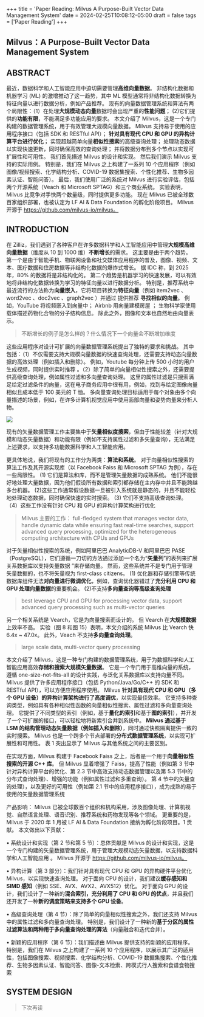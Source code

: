 +++
title = 'Paper Reading: Milvus A Purpose-Built Vector Data Management System'
date = 2024-02-25T10:08:12-05:00
draft = false
tags = ['Paper Reading']
+++

## Milvus：A Purpose-Built Vector Data Management System

## ABSTRACT

最近，数据科学和人工智能应用中迫切需要管理**高维向量数据**。 非结构化数据和机器学习 (ML) 的激增推动了这一趋势，其中 ML 模型通常将非结构化数据转换为特征向量以进行数据分析，例如产品推荐。 现有的向量数据管理系统和算法有两个局限性：（1）在处理**大规模动态向量**数据时会出现严重的**性能问题**； (2)它们提供的**功能有限**，不能满足多功能应用的要求。 本文介绍了 Milvus，这是一个专门构建的数据管理系统，用于有效管理大规模向量数据。 Milvus 支持易于使用的应用程序接口（包括 SDK 和 RESTful API）； **针对具有现代 CPU 和 GPU 的异构计算平台进行优化**； 实现超越简单向量**相似性搜索**的高级查询处理； 处理动态数据以实现快速更新，同时确保高效的查询处理； 并将数据分布到多个节点以实现可扩展性和可用性。 我们首先描述 Milvus 的设计和实现。 然后我们演示 Milvus 支持的实际用例。 特别是，我们在 Milvus 之上构建了一系列 10 个应用程序（例如图像/视频搜索、化学结构分析、COVID-19 数据集搜索、个性化推荐、生物多因素认证、智能问答）。 最后，我们使用广泛的系统对 Milvus 进行实验评估，包括两个开源系统（Veach 和 Microsoft SPTAG）和三个商业系统。 实验表明，Milvus 比竞争对手快两个数量级，同时提供更多功能。 现在 Milvus 已被全球数百家组织部署，也被认定为 LF AI & Data Foundation 的孵化阶段项目。 Milvus 开源于 https://github.com/milvus-io/milvus。

## INTRODUCTION

在 Zilliz，我们遇到了各种客户在许多数据科学和人工智能应用中管理**大规模高维向量数据**（维度从 10 到 1000 维）**不断增长**的需求。 这主要是由于两个趋势。 第一个是由于智能手机、物联网设备和社交媒体应用程序的普及，图像、视频、文本、医疗数据和住房数据等非结构化数据的爆炸式增长。 据 IDC 称，到 2025 年，80% 的数据将是非结构化的。 第二个趋势是机器学习的快速发展，可以有效地将非结构化数据转换为学习的特征向量以进行数据分析。 特别是，推荐系统中最近流行的方法称为**向量嵌入**，它将项目转换为**特征向量**（例如 item2vec 、word2vec 、doc2vec 、graph2vec ）并通过 提供推荐 **寻找相似的向量**。 例如，YouTube 将视频嵌入到向量中； Airbnb 用向量建模房屋 ； 生物科学家使用载体描述药物化合物的分子结构信息。 除此之外，图像和文本也自然地由向量表示。

> 不断增长的例子是怎么样的？什么情况下一个向量会不断增加维度

这些应用程序对设计可扩展的向量数据管理系统提出了独特的要求和挑战。 其中包括：（1）不仅需要支持大规模向量数据的快速查询处理，还需要支持动态向量数据的高效处理（例如插入和删除）。 例如，Youtube 每分钟上传 500 小时的用户生成视频，同时提供实时推荐 。（2）除了简单的向量相似性搜索之外，还需要提供高级查询处理，例如属性过滤和多向量查询处理。 这里的属性过滤是只搜索满足给定过滤条件的向量，这在电子商务应用中很有用，例如，找到与给定图像向量相似且成本低于 100 美元的 T 恤。 多向量查询处理目标适用于每个对象由多个向量描述的场景，例如，在许多计算机视觉应用中使用面部向量和姿势向量来分析人物。

![](https://s2.loli.net/2024/02/25/aRkxB7JnEpLXZAe.png)

现有的矢量数据管理工作主要集中于**矢量相似度搜索**，但由于性能较差（针对大规模和动态矢量数据）和功能有限（例如不支持属性过滤和多矢量查询），无法满足上述要求，以支持多功能数据科学和人工智能应用。

更具体地说，我们将现有的工作分为两类：**算法和系统**。 对于向量相似性搜索的算法工作及其开源实现库（以 Facebook Faiss 和 Microsoft SPTAG 为例），存在一些局限性。 (1) 它们是算法和库，而不是管理矢量数据的成熟系统。 他们不能很好地处理大量数据，因为他们假设所有数据和索引都存储在主内存中并且不能跨越多台机器。 (2)这些工作通常假设数据一旦被引入系统就是静态的，并且不能轻松地处理动态数据，同时确保快速的实时搜索。 (3) 它们不支持高级查询处理。 （4）这些工作没有针对 CPU 和 GPU 的异构计算架构进行优化

> Milvus 主要的工作： full-fledged system that manages vector data, handle dynamic data while ensuring fast real-time searches, support advanced query processing, optimized for the heterogeneous computing architecture with CPUs and GPUs

对于矢量相似性搜索的系统，例如阿里巴巴 AnalyticDB-V 和阿里巴巴 PASE（PostgreSQL），它们遵循一刀切的方法通过添加一个名为“**矢量列**”的表列来扩展关系数据库以支持矢量数据 ”来存储向量。 然而，这些系统并不是专门用于管理矢量数据的，也不将矢量视为 first-class citizens。 (1) 优化器和存储引擎等传统数据库组件无法**对向量进行微调优化**，例如，查询优化器错过了**充分利用 CPU 和 GPU 处理向量数据**的重要机会。 (2)不支持**多向量查询等高级查询处理**

> best leverage CPU and GPU for processing vector data, support advanced query processing such as multi-vector queries

另一个相关系统是 Vearch，它是为向量搜索而设计的。 但 Vearch 在**大规模数据**上效率不高。 实验（图 8 和图 15）表明，本文介绍的系统 Milvus 比 Vearch 快 6.4x ~ 47.0x。 此外，Veach 不支持**多向量查询处理**。

> large scale data, multi-vector query processing

本文介绍了 Milvus，这是一种专门构建的数据管理系统，用于为数据科学和人工智能应用高效**存储和搜索大规模矢量数据**。 它是一个专门用于高维向量的系统，遵循 one-size-not-fits-all 的设计实践，与泛化关系数据库以支持向量不同。 Milvus 提供了许多应用程序接口（包括 Python/Java/Go/C++ 的 SDK 和 RESTful API），可以方便应用程序使用。 Milvus **针对具有现代 CPU 和 GPU（多个 GPU 设备）的异构计算架构进行了高度调优**，以实现最佳效率。 它支持多种查询类型，例如具有各种相似性函数的向量相似性搜索、属性过滤和多向量查询处理。 它提供了不同类型的索引（例如，基于**量化的索引**和基于**图的索引**），并开发了一个可扩展的接口，可以轻松地将新索引合并到系统中。 **Milvus 通过基于 LSM 的结构管理动态矢量数据（例如插入和删除）**，同时通过快照隔离提供一致的实时搜索。 Milvus 也是一个跨多个节点部署的**分布式数据管理系统**，以实现可扩展性和可用性。 表 1 突出显示了 Milvus 与其他系统之间的主要区别。

在实现方面，Milvus 构建于 Facebook Faiss 之上，后者是一个用于**向量相似性搜索的开源 C++ 库**。 但 Milvus 显着增强了 Faiss，提高了性能（例如第 3 节中针对异构计算平台的优化、第 2.3 节中高效支持动态数据管理以及第 5.3 节中的分布式查询处理）、增强的功能（例如属性过滤和多重查询）。 第 4 节中的矢量查询处理），以及更好的可用性（例如第 2.1 节中的应用程序接口），成为成熟的易于使用的矢量数据管理系统

产品影响： Milvus 已被全球数百个组织和机构采用，涉及图像处理、计算机视觉、自然语言处理、语音识别、推荐系统和药物发现等各个领域。 更重要的是，Milvus 于 2020 年 1 月被 LF AI & Data Foundation 接纳为孵化阶段项目。1 贡献。 本文做出以下贡献：

• 系统设计和实现（第 2 节和第 5 节）：总体贡献是 Milvus 的设计和实现，这是一个专门构建的矢量数据管理系统，用于管理大规模动态矢量数据，以支持数据科学和人工智能应用 。 Milvus 开源于 https://github.com/milvus-io/milvus。

• 异构计算（第 3 部分）：我们针对具有现代 CPU 和 GPU 的异构硬件平台优化 Milvus，以实现快速查询处理。 对于面向 CPU 的设计，我们建议**缓存感知和 SIMD 感知**（例如 SSE、AVX、AVX2、AVX512）优化。 对于面向 GPU 的设计，我们设计了一种新的**混合索引，充分利用了 CPU 和 GPU 的优点**，并且我们还开发了一种**新的调度策略来支持多个 GPU 设备**。

• 高级查询处理（第 4 节）：除了简单的向量相似性搜索之外，我们还支持 Milvus 中的属性过滤和多向量查询处理。 特别是，我们设计了一种新的**基于分区的属性过滤算法和两种用于多向量查询处理的算法**（向量融合和迭代合并）。

• 新颖的应用程序（第 6 节）：我们描述由 Milvus 提供支持的新颖的应用程序。 特别是，我们在 Milvus 之上构建了一系列 10 个应用程序，以展示其广泛的适用性，包括图像搜索、视频搜索、化学结构分析、COVID-19 数据集搜索、个性化推荐、生物多因素认证、智能问答、图像-文本检索、跨模式行人搜索和食谱食物搜索

## SYSTEM DESIGN

> 下次再读

